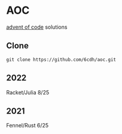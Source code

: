 # AOC

[advent of code](https://adventofcode.com/) solutions

## Clone

``` shell
git clone https://github.com/6cdh/aoc.git
```

## 2022

Racket/Julia 8/25

## 2021

Fennel/Rust 6/25

